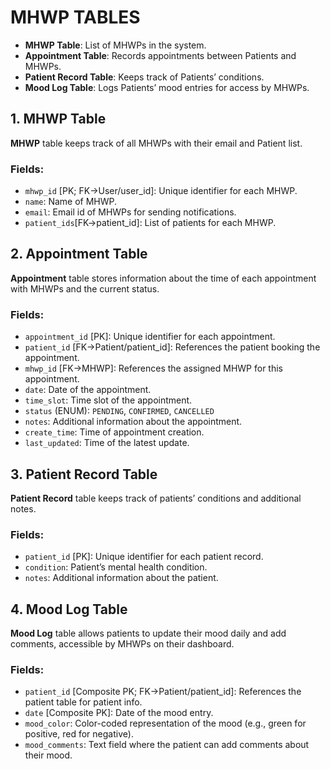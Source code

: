 # MHWP TABLES

-   **MHWP Table**: List of MHWPs in the system.
-   **Appointment Table**: Records appointments between Patients and MHWPs.
-   **Patient Record Table**: Keeps track of Patients’ conditions.
-   **Mood Log Table**: Logs Patients’ mood entries for access by MHWPs.

## 1. **MHWP Table**

**MHWP** table keeps track of all MHWPs with their email and Patient list.

### Fields:

-   `mhwp_id` [PK; FK->User/user_id]: Unique identifier for each MHWP.
-   `name`: Name of MHWP.
-   `email`: Email id of MHWPs for sending notifications.
-   `patient_ids`[FK->patient_id]: List of patients for each MHWP.

## 2. **Appointment Table**

**Appointment** table stores information about the time of each appointment with MHWPs and the current status.

### Fields:

-   `appointment_id` [PK]: Unique identifier for each appointment.
-   `patient_id` [FK->Patient/patient_id]: References the patient booking the appointment.
-   `mhwp_id` [FK->MHWP]: References the assigned MHWP for this appointment.
-   `date`: Date of the appointment.
-   `time_slot`: Time slot of the appointment.
-   `status` (ENUM): `PENDING`, `CONFIRMED`, `CANCELLED`
-   `notes`: Additional information about the appointment.
-   `create_time`: Time of appointment creation.
-   `last_updated`: Time of the latest update.

## 3. **Patient Record Table**

**Patient Record** table keeps track of patients’ conditions and additional notes.

### Fields:

-   `patient_id` [PK]: Unique identifier for each patient record.
-   `condition`: Patient’s mental health condition.
-   `notes`: Additional information about the patient.

## 4. **Mood Log Table**

**Mood Log** table allows patients to update their mood daily and add comments, accessible by MHWPs on their dashboard.

### Fields:

-   `patient_id` [Composite PK; FK->Patient/patient_id]: References the patient table for patient info.
-   `date` [Composite PK]: Date of the mood entry.
-   `mood_color`: Color-coded representation of the mood (e.g., green for positive, red for negative).
-   `mood_comments`: Text field where the patient can add comments about their mood.
